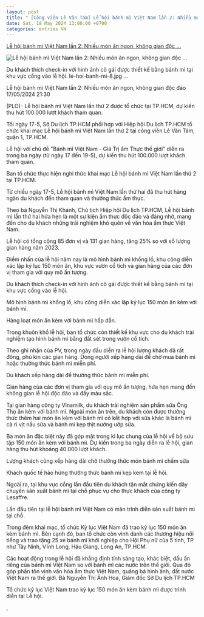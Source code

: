 ```yaml
---
layout: post
title: " [Công viên Lê Văn Tám] Lễ hội bánh mì Việt Nam lần 2: Nhiều món ăn ngon, không gian độc ..."
date: Sat, 18 May 2024 13:00:00 +0700
categories: entries VN
---
```

[Lễ hội bánh mì Việt Nam lần 2: Nhiều món ăn ngon, không gian độc ...](https://plo.vn/le-hoi-banh-mi-viet-nam-lan-2-nhieu-mon-an-ngon-khong-gian-doc-dao-post791155.html)

![Lễ hội bánh mì Việt Nam lần 2: Nhiều món ăn ngon, không gian độc ...](https://image.plo.vn/1200x630/Uploaded/2024/bpcbzqvp/2024_05_17/le-hoi-banh-mi-1-4968.jpg.webp)

Du khách thích check-in với hình ảnh cô gái được thiết kế bằng bánh mì tại khu vực cổng vào lễ hội. le-hoi-banh-mi-8.jpg ...

Lễ hội bánh mì Việt Nam lần 2: Nhiều món ăn ngon, không gian độc đáo 17/05/2024 21:30

(PLO)- Lễ hội bánh mì Việt Nam lần thứ 2 được tổ chức tại TP.HCM, dự kiến thu hút 100.000 lượt khách tham quan.

Tối ngày 17-5, Sở Du lịch TP.HCM phối hợp với Hiệp hội Du lịch TP.HCM tổ chức khai mạc Lễ hội bánh mì Việt Nam lần thứ 2 tại công viên Lê Văn Tám, quận 1, TP.HCM.

Lễ hội với chủ đề "Bánh mì Việt Nam - Giá Trị ẩm Thực thế giới" diễn ra trong ba ngày (từ ngày 17 đến 19-5), dự kiến thu hút 100.000 lượt khách tham quan.

Ban tổ chức thực hiện nghi thức khai mạc Lễ hội bánh mì Việt Nam lần thứ 2 tại TP.HCM.

Từ chiều ngày 17-5, Lễ hội bánh mì Việt Nam lần thứ hai đã thu hút hàng ngàn du khách đến tham quan và thưởng thức ẩm thực.

Theo bà Nguyễn Thị Khánh, Chủ tịch Hiệp hội Du lịch TP.HCM, Lễ hội bánh mì lần thứ hai hứa hẹn là một sự kiện ẩm thực độc đáo và đáng nhớ, mang đến cho du khách những trải nghiệm khó quên về văn hóa ẩm thực Việt Nam.

Lễ hội có tổng cộng 85 đơn vị và 131 gian hàng, tăng 25% so với số lượng gian hàng năm 2023.

Điểm nhấn của lễ hội năm nay là mô hình bánh mì khổng lồ, khu công diễn xác lập kỷ lục 150 món ăn, khu vực vườn cổ tích và gian hàng của các đơn vị tham gia với quy mô ấn tượng.

Du khách thích check-in với hình ảnh cô gái được thiết kế bằng bánh mì tại khu vực cổng vào lễ hội.

Mô hình bánh mì khổng lồ, khu công diễn xác lập kỷ lục 150 món ăn kèm với bánh mì.

Hàng loạt món ăn kèm với bánh mì hấp dẫn.

Trong khuôn khổ lễ hội, ban tổ chức còn thiết kế khu vực cho du khách trải nghiệm tạo hình bánh mì bằng đất sét trong vườn cổ tích.

Theo ghi nhận của PV, trong ngày đầu diễn ra lễ hội lượng khách đã rất đông, phủ kín các gian hàng. Dòng người xếp hàng dài để chờ mua bánh mì hoặc thưởng thức bánh mì miễn phí.

Du khách xếp hàng dài để thưởng thức bánh mì miễn phí.

Gian hàng của các đơn vị tham gia với quy mô ấn tượng, hứa hẹn mang đến không gian lễ hội độc đáo và đầy màu sắc.

Tại gian hàng công ty Vinamilk, du khách trải nghiệm sản phẩm sữa Ông Thọ ăn kèm với bánh mì. Ngoài món ăn trên, du khách còn được thưởng thức thêm hai món ăn kèm với bánh mì có kết hợp với sữa khác là bánh mì cà ri vịt nấu sữa và bánh mì kẹp thịt nướng ướp sữa.

Ba món ăn đặc biệt này đã góp mặt trong kỉ lục chung của lễ hội về bộ sưu tập 150 món ăn kèm với bánh mì. Dự kiến trong ba ngày diễn ra lễ hội, gian hàng thu hút khoảng 40.000 lượt khách.

Lượng khách cũng xếp hàng dài chờ thưởng thức món bánh mì chấm sữa

Khách quốc tế hào hứng thưởng thức bánh mì kẹp kem tại lễ hội.

Ngoài ra, tại khu vực cổng lần đầu tiên du khách tận mắt chứng kiến dây chuyền sản xuất bánh mì tại chỗ phục vụ cho thực khách của công ty Lesaffre.

Lần đầu tiên tại lễ hội bánh mì Việt Nam có màn trình diễn sản xuất bánh mì tại chỗ.

Trong đêm khai mạc, tổ chức Kỷ lục Việt Nam đã trao kỷ lục 150 món ăn kèm bánh mì. Bên cạnh đó, ban tổ chức còn vinh danh các thương hiệu nổi tiếng và trao tặng 25 xe bánh mì khởi nghiệp cho Hội Phụ nữ của 5 tỉnh, TP như Tây Ninh, Vĩnh Long, Hậu Giang, Long An, TP.HCM.

Các hoạt động trong lễ hội đã khẳng định tính sáng tạo, khác biệt, dấu ấn riêng của bánh mì Việt Nam so với bánh mì các nước trên thế giới. Qua đó góp phần tôn vinh văn hóa ẩm thực Việt Nam, quảng bá hình ảnh, đất nước Việt Nam ra thế giới. Bà Nguyễn Thị Ánh Hoa, Giám đốc Sở Du lịch TP.HCM

Tổ chức kỷ lục Việt Nam trao kỷ lục 150 món ăn kèm bánh mì được trình diễn tại Lễ hội.

,

